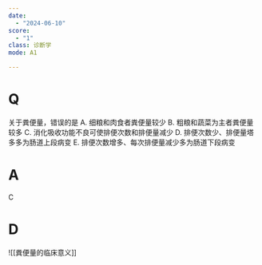 ```yaml
---
date:
  - "2024-06-10"
score:
  - "1"
class: 诊断学
mode: A1

---
```



# Q
关于粪便量，错误的是
A. 细粮和肉食者粪便量较少
B. 粗粮和蔬菜为主者粪便量较多
C. 消化吸收功能不良可使排便次数和排便量减少
D. 排便次数少、排便量塔多多为肠道上段病变
E. 排便次数增多、每次排便量减少多为肠道下段病变

# A

C


# D
![[粪便量的临床意义]]